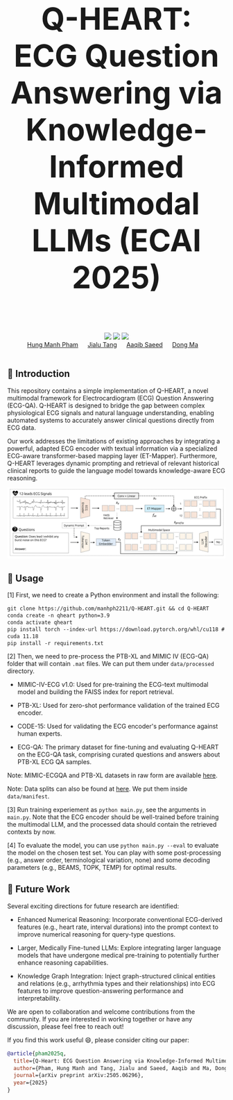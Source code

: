 
<div align="center" style="font-size: 5em;">
  <strong>Q-HEART: ECG Question Answering via Knowledge-Informed Multimodal LLMs (ECAI 2025)</strong>
  <br> </br> 
</div>

<div align="center"> 
<a href="https://github.com/manhph2211/Q-HEART/"><img src="https://img.shields.io/badge/Website-QHEART WebPage-blue?style=for-the-badge"></a>
<a href="https://arxiv.org/pdf/2505.06296"><img src="https://img.shields.io/badge/arxiv-Paper-red?style=for-the-badge"></a>
<a href="https://huggingface.co/Manhph2211/Q-HEART"><img src="https://img.shields.io/badge/Checkpoint-%F0%9F%A4%97%20Hugging%20Face-White?style=for-the-badge"></a>
</div>

<div align="center">
  <a href="https://github.com/manhph2211/" target="_blank">Hung&nbsp;Manh&nbsp;Pham</a> &emsp;
  <a href="" target="_blank">Jialu&nbsp;Tang</a> &emsp;
  <a href="https://aqibsaeed.github.io/" target="_blank">Aaqib&nbsp;Saeed</a> &emsp;
  <a href="https://www.dongma.info/" target="_blank">Dong&nbsp;Ma</a> &emsp;
</div>
<br>


## 🚀 Introduction

This repository contains a simple implementation of Q-HEART, a novel multimodal framework for Electrocardiogram (ECG) Question Answering (ECG-QA). Q-HEART is designed to bridge the gap between complex physiological ECG signals and natural language understanding, enabling automated systems to accurately answer clinical questions directly from ECG data.

Our work addresses the limitations of existing approaches by integrating a powerful, adapted ECG encoder with textual information via a specialized ECG-aware transformer-based mapping layer (ET-Mapper). Furthermore, Q-HEART leverages dynamic prompting and retrieval of relevant historical clinical reports to guide the language model towards knowledge-aware ECG reasoning.


<div align="center">
    <img src="assets/Q-HEART.png" alt="Illustration of our contrastive masked ECG-language modeling technique"/>
</div>

## 📖 Usage

[1] First, we need to create a Python environment and install the following:

```
git clone https://github.com/manhph2211/Q-HEART.git && cd Q-HEART
conda create -n qheart python=3.9
conda activate qheart
pip install torch --index-url https://download.pytorch.org/whl/cu118 # cuda 11.18
pip install -r requirements.txt
```

[2] Then, we need to pre-process the PTB-XL and MIMIC IV (ECG-QA) folder that will contain `.mat` files. We can put them under `data/processed` directory.

- MIMIC-IV-ECG v1.0: Used for pre-training the ECG-text multimodal model and building the FAISS index for report retrieval.

- PTB-XL: Used for zero-shot performance validation of the trained ECG encoder.

- CODE-15: Used for validating the ECG encoder's performance against human experts.

- ECG-QA: The primary dataset for fine-tuning and evaluating Q-HEART on the ECG-QA task, comprising curated questions and answers about PTB-XL ECG QA samples.

Note: MIMIC-ECGQA and PTB-XL datasets in raw form are available [here](https://github.com/Jwoo5/ecg-qa/tree/master).

Note: Data splits can also be found at [here](https://github.com/Jwoo5/ecg-qa/tree/master). We put them inside `data/manifest`.

[3] Run training experiement as `python main.py`, see the arguments in `main.py`. Note that the ECG encoder should be well-trained before training the multimodal LLM, and the processed data should contain the retrieved contexts by now. 

[4] To evaluate the model, you can use `python main.py --eval` to evaluate the model on the chosen test set. You can play with some post-processing (e.g., answer order, terminological variation, none) and some decoding parameters (e.g., BEAMS, TOPK, TEMP) for optimal results.

## 📄 Future Work

Several exciting directions for future research are identified:

- Enhanced Numerical Reasoning: Incorporate conventional ECG-derived features (e.g., heart rate, interval durations) into the prompt context to improve numerical reasoning for query-type questions.

- Larger, Medically Fine-tuned LLMs: Explore integrating larger language models that have undergone medical pre-training to potentially further enhance reasoning capabilities.

- Knowledge Graph Integration: Inject graph-structured clinical entities and relations (e.g., arrhythmia types and their relationships) into ECG features to improve question-answering performance and interpretability.

We are open to collaboration and welcome contributions from the community. If you are interested in working together or have any discussion, please feel free to reach out!

If you find this work useful 😄, please consider citing our paper:

```bibtex
@article{pham2025q,
  title={Q-Heart: ECG Question Answering via Knowledge-Informed Multimodal LLMs},
  author={Pham, Hung Manh and Tang, Jialu and Saeed, Aaqib and Ma, Dong},
  journal={arXiv preprint arXiv:2505.06296},
  year={2025}
}
```
